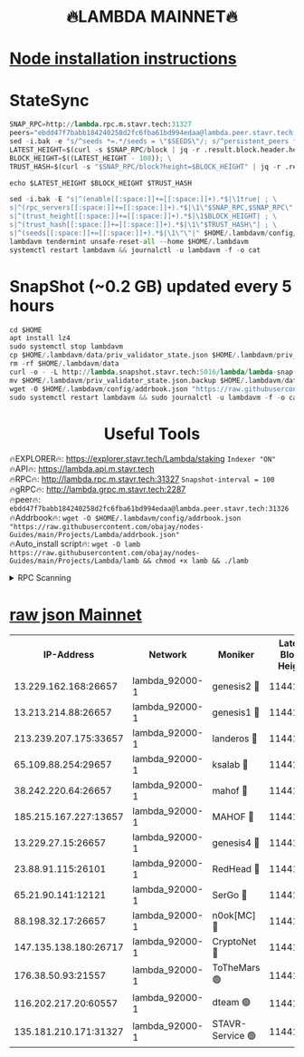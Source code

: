 <h1 align="center"> 🔥LAMBDA MAINNET🔥</h1>


[Node installation instructions](https://github.com/obajay/nodes-Guides/tree/main/Projects/Lambda)
=


# StateSync
```python
SNAP_RPC=http://lambda.rpc.m.stavr.tech:31327
peers="ebdd47f7babb184240258d2fc6fba61bd994edaa@lambda.peer.stavr.tech:31326" 
sed -i.bak -e "s/^seeds *=.*/seeds = \"$SEEDS\"/; s/^persistent_peers *=.*/persistent_peers = \"$PEERS\"/" $HOME/.lambdavm/config/config.toml
LATEST_HEIGHT=$(curl -s $SNAP_RPC/block | jq -r .result.block.header.height); \
BLOCK_HEIGHT=$((LATEST_HEIGHT - 100)); \
TRUST_HASH=$(curl -s "$SNAP_RPC/block?height=$BLOCK_HEIGHT" | jq -r .result.block_id.hash)

echo $LATEST_HEIGHT $BLOCK_HEIGHT $TRUST_HASH

sed -i.bak -E "s|^(enable[[:space:]]+=[[:space:]]+).*$|\1true| ; \
s|^(rpc_servers[[:space:]]+=[[:space:]]+).*$|\1\"$SNAP_RPC,$SNAP_RPC\"| ; \
s|^(trust_height[[:space:]]+=[[:space:]]+).*$|\1$BLOCK_HEIGHT| ; \
s|^(trust_hash[[:space:]]+=[[:space:]]+).*$|\1\"$TRUST_HASH\"| ; \
s|^(seeds[[:space:]]+=[[:space:]]+).*$|\1\"\"|" $HOME/.lambdavm/config/config.toml
lambdavm tendermint unsafe-reset-all --home $HOME/.lambdavm
systemctl restart lambdavm && journalctl -u lambdavm -f -o cat

```
# SnapShot (~0.2 GB) updated every 5 hours
```python
cd $HOME
apt install lz4
sudo systemctl stop lambdavm
cp $HOME/.lambdavm/data/priv_validator_state.json $HOME/.lambdavm/priv_validator_state.json.backup
rm -rf $HOME/.lambdavm/data
curl -o - -L http://lambda.snapshot.stavr.tech:5016/lambda/lambda-snap.tar.lz4 | lz4 -c -d - | tar -x -C $HOME/.lambdavm --strip-components 2
mv $HOME/.lambdavm/priv_validator_state.json.backup $HOME/.lambdavm/data/priv_validator_state.json
wget -O $HOME/.lambdavm/config/addrbook.json "https://raw.githubusercontent.com/obajay/nodes-Guides/main/Projects/Lambda/addrbook.json"
sudo systemctl restart lambdavm && sudo journalctl -u lambdavm -f -o cat
```
 <h1 align="center"> Useful Tools</h1>

🔥EXPLORER🔥:      https://explorer.stavr.tech/Lambda/staking	        `Indexer "ON"` \
🔥API🔥: 			 		 https://lambda.api.m.stavr.tech \
🔥RPC🔥:           http://lambda.rpc.m.stavr.tech:31327	              `Snapshot-interval = 100` \
🔥gRPC🔥:          http://lambda.grpc.m.stavr.tech:2287 \
🔥peer🔥:					 `ebdd47f7babb184240258d2fc6fba61bd994edaa@lambda.peer.stavr.tech:31326` \
🔥Addrbook🔥:    ```wget -O $HOME/.lambdavm/config/addrbook.json "https://raw.githubusercontent.com/obajay/nodes-Guides/main/Projects/Lambda/addrbook.json"``` \
🔥Auto_install script🔥: ```wget -O lamb https://raw.githubusercontent.com/obajay/nodes-Guides/main/Projects/Lambda/lamb && chmod +x lamb && ./lamb```


<details>
<summary>RPC Scanning</summary>

<h2 align="center"> We scan nodes in real time every 4 hours. And we provide the final result of RPC endpoints.
We cannot influence the operation of these nodes in any way. </h2>


```python
If Voting Power is higher than 0 --> then the Node is a validator of the network and may be subject to attack and be a potential threat to the chain.
```
```python
We marked such validators with a red symbol
```

</details>

[raw json Mainnet](https://rpc-check.lambm.stavr.tech/lambm/rpc-lambm-result.json)
=


<table><tr><th>IP-Address</th><th>Network</th><th>Moniker</th><th>Latest Block Height</th><th>Earliest Block Height</th><th>Catching Up</th><th>Tx Index</th><th>Voting Power</th><th>Scan Time</th></tr><tr><td>13.229.162.168:26657</td><td>lambda_92000-1</td><td>genesis2 🔴</td><td>11441604</td><td>1</td><td>False</td><td>on</td><td>16875772</td><td>2024-01-30T18:24:19.500496817UTC</td></tr><tr><td>13.213.214.88:26657</td><td>lambda_92000-1</td><td>genesis1 🔴</td><td>11441606</td><td>1</td><td>False</td><td>on</td><td>107835</td><td>2024-01-30T18:24:24.454032935UTC</td></tr><tr><td>213.239.207.175:33657</td><td>lambda_92000-1</td><td>landeros 🔴</td><td>11441604</td><td>8136001</td><td>False</td><td>off</td><td>1398425</td><td>2024-01-30T18:24:13.830792936UTC</td></tr><tr><td>65.109.88.254:29657</td><td>lambda_92000-1</td><td>ksalab 🔴</td><td>11441607</td><td>8715001</td><td>False</td><td>on</td><td>510465</td><td>2024-01-30T18:24:27.616307642UTC</td></tr><tr><td>38.242.220.64:26657</td><td>lambda_92000-1</td><td>mahof 🔴</td><td>11441603</td><td>10131001</td><td>False</td><td>off</td><td>770350</td><td>2024-01-30T18:24:07.118081184UTC</td></tr><tr><td>185.215.167.227:13657</td><td>lambda_92000-1</td><td>MAHOF 🔴</td><td>11441606</td><td>10134001</td><td>False</td><td>on</td><td>2051510</td><td>2024-01-30T18:24:23.193433657UTC</td></tr><tr><td>13.229.27.15:26657</td><td>lambda_92000-1</td><td>genesis4 🔴</td><td>11441606</td><td>11043001</td><td>False</td><td>on</td><td>9665448</td><td>2024-01-30T18:24:22.849673090UTC</td></tr><tr><td>23.88.91.115:26101</td><td>lambda_92000-1</td><td>RedHead 🔴</td><td>11441604</td><td>11341604</td><td>False</td><td>off</td><td>553202</td><td>2024-01-30T18:24:14.151205185UTC</td></tr><tr><td>65.21.90.141:12121</td><td>lambda_92000-1</td><td>SerGo 🔴</td><td>11441607</td><td>11341607</td><td>False</td><td>off</td><td>10611997</td><td>2024-01-30T18:24:30.525126372UTC</td></tr><tr><td>88.198.32.17:26657</td><td>lambda_92000-1</td><td>n0ok[MC] 🔴</td><td>11441608</td><td>11341608</td><td>False</td><td>off</td><td>1578630</td><td>2024-01-30T18:24:33.544341526UTC</td></tr><tr><td>147.135.138.180:26717</td><td>lambda_92000-1</td><td>CryptoNet 🔴</td><td>11441606</td><td>11383001</td><td>False</td><td>off</td><td>764284</td><td>2024-01-30T18:24:24.801503596UTC</td></tr><tr><td>176.38.50.93:21557</td><td>lambda_92000-1</td><td>ToTheMars 🟢</td><td>11441607</td><td>11395001</td><td>False</td><td>on</td><td>0</td><td>2024-01-30T18:24:30.163531112UTC</td></tr><tr><td>116.202.217.20:60557</td><td>lambda_92000-1</td><td>dteam 🟢</td><td>11441603</td><td>11413601</td><td>False</td><td>on</td><td>0</td><td>2024-01-30T18:24:07.362416363UTC</td></tr><tr><td>135.181.210.171:31327</td><td>lambda_92000-1</td><td>STAVR-Service 🟢</td><td>11441607</td><td>11439001</td><td>False</td><td>on</td><td>0</td><td>2024-01-30T18:24:27.247359409UTC</td></tr></table>
